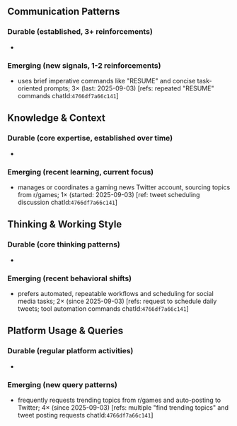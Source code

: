 ## Communication Patterns
### Durable (established, 3+ reinforcements)
- 

### Emerging (new signals, 1-2 reinforcements)
- uses brief imperative commands like "RESUME" and concise task-oriented prompts; 3× (last: 2025-09-03) [refs: repeated "RESUME" commands chatId:`4766df7a66c141`]

## Knowledge & Context
### Durable (core expertise, established over time)
-

### Emerging (recent learning, current focus)
- manages or coordinates a gaming news Twitter account, sourcing topics from r/games; 1× (started: 2025-09-03) [ref: tweet scheduling discussion chatId:`4766df7a66c141`]

## Thinking & Working Style
### Durable (core thinking patterns)
-

### Emerging (recent behavioral shifts)
- prefers automated, repeatable workflows and scheduling for social media tasks; 2× (since 2025-09-03) [refs: request to schedule daily tweets; tool automation commands chatId:`4766df7a66c141`]

## Platform Usage & Queries
### Durable (regular platform activities)
-

### Emerging (new query patterns)
- frequently requests trending topics from r/games and auto-posting to Twitter; 4× (since 2025-09-03) [refs: multiple "find trending topics" and tweet posting requests chatId:`4766df7a66c141`]
